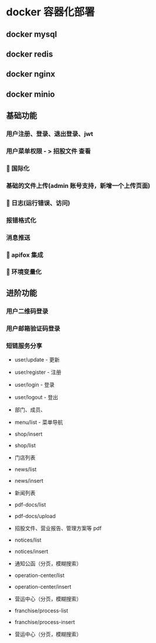 # docker 容器化部署
## docker mysql
## docker redis
## docker nginx
## docker minio

## 基础功能
### 用户注册、登录、退出登录、jwt
### 用户菜单权限 - > 招股文件 查看
### 🎯 国际化
### 基础的文件上传(admin 账号支持，新增一个上传页面)
### 🎯 日志(运行错误、访问)
### 报错格式化
### 消息推送
### 🎯 apifox 集成
### 🎯 环境变量化

## 进阶功能
### 用户二维码登录
### 用户邮箱验证码登录
### 短链服务分享

* user/update - 更新
* user/register - 注册
* user/login - 登录
* user/logout - 登出
* 部门、成员、

* menu/list - 菜单导航

* shop/insert
* shop/list
* 门店列表

* news/list
* news/insert
* 新闻列表

* pdf-docs/list
* pdf-docs/upload
* 招股文件、营业报告、管理方案等 pdf

* notices/list
* notices/insert
* 通知公函（分页，模糊搜索）

* operation-center/list
* operation-center/insert
* 营运中心（分页，模糊搜索）

* franchise/process-list
* franchise/process-insert
* 营运中心（分页，模糊搜索）

